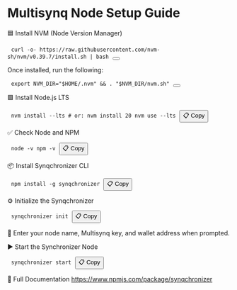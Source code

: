 # Multisynq Node Setup Guide



🟦 Install NVM (Node Version Manager)
<pre> <code id="code1">curl -o- https://raw.githubusercontent.com/nvm-sh/nvm/v0.39.7/install.sh | bash</code> <button onclick="copy('code1')"></button> </pre>
Once installed, run the following:

<pre> <code id="code2">export NVM_DIR="$HOME/.nvm" && . "$NVM_DIR/nvm.sh"</code> <button onclick="copy('code2')"></button> </pre>
🟩 Install Node.js LTS
<pre> <code id="code3">nvm install --lts # or: nvm install 20 nvm use --lts</code> <button onclick="copy('code3')">📋 Copy</button> </pre>
✅ Check Node and NPM
<pre> <code id="code4">node -v npm -v</code> <button onclick="copy('code4')">📋 Copy</button> </pre>
📦 Install Synqchronizer CLI
<pre> <code id="code5">npm install -g synqchronizer</code> <button onclick="copy('code5')">📋 Copy</button> </pre>
⚙️ Initialize the Synqchronizer
<pre> <code id="code6">synqchronizer init</code> <button onclick="copy('code6')">📋 Copy</button> </pre>
📝 Enter your node name, Multisynq key, and wallet address when prompted.

▶️ Start the Synchronizer Node
<pre> <code id="code7">synqchronizer start</code> <button onclick="copy('code7')">📋 Copy</button> </pre>
📖 Full Documentation
https://www.npmjs.com/package/synqchronizer





